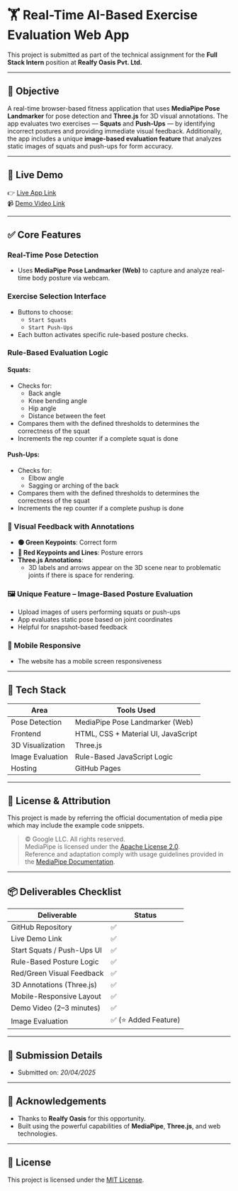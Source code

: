 # 🏋️ Real-Time AI-Based Exercise Evaluation Web App

This project is submitted as part of the technical assignment for the **Full Stack Intern** position at **Realfy Oasis Pvt. Ltd.**

---

## 🎯 Objective

A real-time browser-based fitness application that uses **MediaPipe Pose Landmarker** for pose detection and **Three.js** for 3D visual annotations. The app evaluates two exercises — **Squats** and **Push-Ups** — by identifying incorrect postures and providing immediate visual feedback. Additionally, the app includes a unique **image-based evaluation feature** that analyzes static images of squats and push-ups for form accuracy.

---

## 🚀 Live Demo

👉 [Live App Link](https://vasita27.github.io/Real_Time_AI_Powered_Exercise_Evaluation/)  
📹 [Demo Video Link](https://your-demo-video-link.com)  

---

## ✅ Core Features

### Real-Time Pose Detection

- Uses **MediaPipe Pose Landmarker (Web)** to capture and analyze real-time body posture via webcam.

### Exercise Selection Interface

- Buttons to choose:
  - `Start Squats`
  - `Start Push-Ups`
- Each button activates specific rule-based posture checks.

### Rule-Based Evaluation Logic

#### Squats:
- Checks for:
  - Back angle
  - Knee bending angle
  - Hip angle
  - Distance between the feet
- Compares them with the defined thresholds to determines the correctness of the squat
- Increments the rep counter if a complete squat is done

#### Push-Ups:
- Checks for:
  - Elbow angle
  - Sagging or arching of the back
- Compares them with the defined thresholds to determines the correctness of the squat
- Increments the rep counter if a complete pushup is done

### 🎨 Visual Feedback with Annotations

- **🟢 Green Keypoints**: Correct form
- **🔴 Red Keypoints and Lines**: Posture errors
- **Three.js Annotations**:
  - 3D labels and arrows appear on the 3D scene near to problematic joints if there is space for rendering.

### 🖼️ Unique Feature – Image-Based Posture Evaluation

- Upload images of users performing squats or push-ups
- App evaluates static pose based on joint coordinates
- Helpful for snapshot-based feedback

### 📱 Mobile Responsive

- The website has a mobile screen responsiveness
  
---

## 🧰 Tech Stack

| Area            | Tools Used                      |
|-----------------|---------------------------------|
| Pose Detection  | MediaPipe Pose Landmarker (Web) |
| Frontend        | HTML, CSS + Material UI, JavaScript|
| 3D Visualization| Three.js                        |
| Image Evaluation| Rule-Based JavaScript Logic     |
| Hosting         | GitHub Pages                    |

---

## 📄 License & Attribution

This project is made by referring the official documentation of media pipe which may include the example code snippets.

> © Google LLC. All rights reserved.  
> MediaPipe is licensed under the [Apache License 2.0](https://www.apache.org/licenses/LICENSE-2.0).  
> Reference and adaptation comply with usage guidelines provided in the [MediaPipe Documentation](https://mediapipe.dev/).

---

## 📦 Deliverables Checklist

| Deliverable                | Status     |
|----------------------------|------------|
| GitHub Repository          | ✅          |
| Live Demo Link             | ✅          |
| Start Squats / Push-Ups UI | ✅          |
| Rule-Based Posture Logic   | ✅          |
| Red/Green Visual Feedback  | ✅          |
| 3D Annotations (Three.js)  | ✅          |
| Mobile-Responsive Layout   | ✅          |
| Demo Video (2–3 minutes)   | ✅          |
| Image Evaluation    | ✅ (⭐ Added Feature) |

---

## 📩 Submission Details

- Submitted on: *20/04/2025*

---

## 🙌 Acknowledgements

- Thanks to **Realfy Oasis** for this opportunity.
- Built using the powerful capabilities of **MediaPipe**, **Three.js**, and web technologies.

---

## 📝 License

This project is licensed under the [MIT License](LICENSE).


